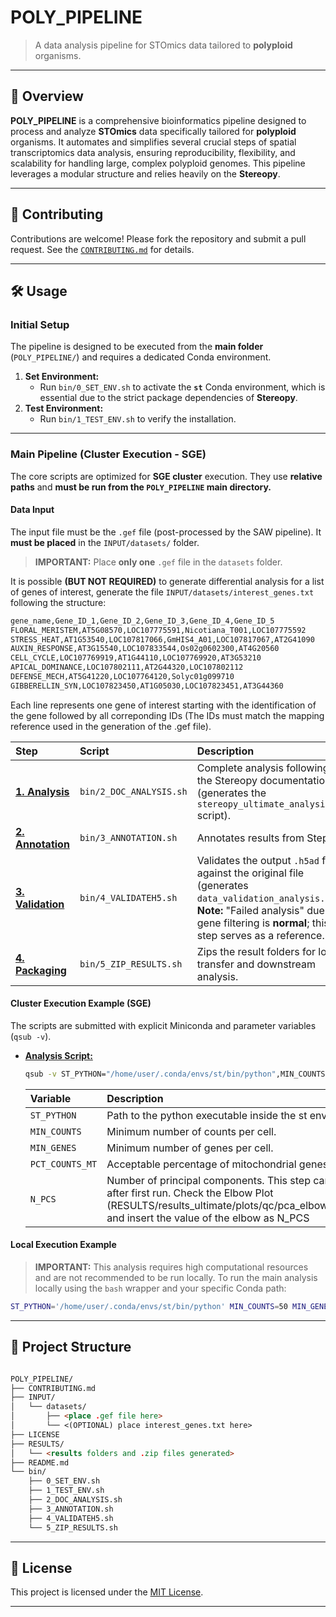 # POLY_PIPELINE

> A data analysis pipeline for STOmics data tailored to **polyploid** organisms.

---

## 📘 Overview

**POLY_PIPELINE** is a comprehensive bioinformatics pipeline designed to process and analyze **STOmics** data specifically tailored for **polyploid** organisms. It automates and simplifies several crucial steps of spatial transcriptomics data analysis, ensuring reproducibility, flexibility, and scalability for handling large, complex polyploid genomes. This pipeline leverages a modular structure and relies heavily on the **Stereopy**.

---

## 🤝 Contributing

Contributions are welcome! Please fork the repository and submit a pull request.
See the [`CONTRIBUTING.md`](CONTRIBUTING.md) for details.

---

## 🛠️ Usage

### Initial Setup

The pipeline is designed to be executed from the **main folder** (`POLY_PIPELINE/`) and requires a dedicated Conda environment.

1.  **Set Environment:**
    * Run `bin/0_SET_ENV.sh` to activate the **`st`** Conda environment, which is essential due to the strict package dependencies of **Stereopy**.
2.  **Test Environment:**
    * Run `bin/1_TEST_ENV.sh` to verify the installation.

---

### Main Pipeline (Cluster Execution - SGE)

The core scripts are optimized for **SGE cluster** execution. They use **relative paths** and **must be run from the `POLY_PIPELINE` main directory.**

####  Data Input
The input file must be the `.gef` file (post-processed by the SAW pipeline). It **must be placed** in the `INPUT/datasets/` folder.
> **IMPORTANT:** Place **only one** `.gef` file in the `datasets` folder.

It is possible **(BUT NOT REQUIRED)** to generate differential analysis for a list of genes of interest, generate the file `INPUT/datasets/interest_genes.txt` following the structure:
```markdown
gene_name,Gene_ID_1,Gene_ID_2,Gene_ID_3,Gene_ID_4,Gene_ID_5
FLORAL_MERISTEM,AT5G08570,LOC107775591,Nicotiana_T001,LOC107775592
STRESS_HEAT,AT1G53540,LOC107817066,GmHIS4_A01,LOC107817067,AT2G41090
AUXIN_RESPONSE,AT3G15540,LOC107833544,Os02g0602300,AT4G20560
CELL_CYCLE,LOC107769919,AT1G44110,LOC107769920,AT3G53210
APICAL_DOMINANCE,LOC107802111,AT2G44320,LOC107802112
DEFENSE_MECH,AT5G41220,LOC107764120,Solyc01g099710
GIBBERELLIN_SYN,LOC107823450,AT1G05030,LOC107823451,AT3G44360
```
Each line represents one gene of interest starting with the identification of the gene followed by all correponding IDs (The IDs must match the mapping reference used in the generation of the .gef file).

| Step | Script | Description |
| :--- | :--- | :--- |
| [**1. Analysis**](bin/2_DOC_ANALYSIS.sh) | `bin/2_DOC_ANALYSIS.sh` | Complete analysis following the Stereopy documentation (generates the `stereopy_ultimate_analysis.py` script). |
| [**2. Annotation**](bin/3_ANNOTATION.sh) | `bin/3_ANNOTATION.sh` | Annotates results from Step 1. |
| [**3. Validation**](bin/4_VALIDATEH5.sh) | `bin/4_VALIDATEH5.sh` | Validates the output `.h5ad` file against the original file (generates `data_validation_analysis.py`). **Note:** "Failed analysis" due to gene filtering is **normal**; this step serves as a reference. |
| [**4. Packaging**](bin/5_ZIP_RESULTS.sh) | `bin/5_ZIP_RESULTS.sh` | Zips the result folders for local transfer and downstream analysis. |

#### Cluster Execution Example (SGE)

The scripts are submitted with explicit Miniconda and parameter variables (`qsub -v`).

* [**Analysis Script:**](bin/2_DOC_ANALYSIS.sh)
    ```bash
    qsub -v ST_PYTHON="/home/user/.conda/envs/st/bin/python",MIN_COUNTS=50,MIN_GENES=5,PCT_COUNTS_MT=100,N_PCS=30 bin/2_DOC_ANALYSIS.sh
    ```
    | Variable | Description |
    | :--- | :--- |
    | `ST_PYTHON` | Path to the python executable inside the st environment. |
    | `MIN_COUNTS` | Minimum number of counts per cell. |
    | `MIN_GENES` | Minimum number of genes per cell. |
    | `PCT_COUNTS_MT` | Acceptable percentage of mitochondrial genes. |
    | `N_PCS` | Number of principal components. This step can be inproved after first run. Check the Elbow Plot (RESULTS/results_ultimate/plots/qc/pca_elbow_enhanced.png) and insert the value of the elbow as N_PCS |

#### Local Execution Example
> **IMPORTANT:** This analysis requires high computational resources and are not recommended to be run locally.
To run the main analysis locally using the `bash` wrapper and your specific Conda path:

```bash
ST_PYTHON='/home/user/.conda/envs/st/bin/python' MIN_COUNTS=50 MIN_GENES=5 PCT_COUNTS_MT=100 N_PCS=30 bash bin/2_DOC_ANALYSIS.sh
```

---

## 📂 Project Structure
```markdown

POLY_PIPELINE/
├── CONTRIBUTING.md
├── INPUT/
│   └── datasets/
│       ├── <place .gef file here>
│       └── <(OPTIONAL) place interest_genes.txt here>
├── LICENSE
├── RESULTS/
│   └── <results folders and .zip files generated>
├── README.md
└── bin/
    ├── 0_SET_ENV.sh
    ├── 1_TEST_ENV.sh
    ├── 2_DOC_ANALYSIS.sh
    ├── 3_ANNOTATION.sh
    ├── 4_VALIDATEH5.sh
    └── 5_ZIP_RESULTS.sh
```

---

## 📄 License

This project is licensed under the [MIT License](LICENSE).

---
